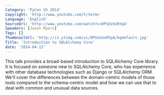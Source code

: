 ```yaml
---
Category: 'PyCon US 2014'
Copyright: 'http://www.youtube.com/t/terms'
Language: 'English'
SourceUrl: 'http://www.youtube.com/watch?v=0PSdzUxRYpA'
Speakers: [Jason Myers]
Tags: []
ThumbnailUrl: 'http://i1.ytimg.com/vi/0PSdzUxRYpA/hqdefault.jpg'
Title: 'Introduction to SQLAlchemy Core'
date: '2014-04-13'
---
```

This talk provides a broad-based introduction to SQLAlchemy Core library. It is focused on someone new to SQLAlchemy Core, who has experience with other database technologies such as Django or SQLAlchemy ORM. We'll cover the differences between the domain-centric models of those tools compared to the schema-centric model and how we can use that to deal with common and unusual data sources.